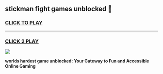 
## stickman fight games unblocked 👋
<h3>
<a href="https://premium.freeplayer.one?title=stickman_fight_games_unblocked&ref=13F">CLICK TO PLAY</a></h3>
<hr>

<h3>
<a href="https://premium.freeplayer.one?title=stickman_fight_games_unblocked&ref=13F">CLICK 2 PLAY</a>
  
</h3>

<a href="https://premium.freeplayer.one?title=stickman_fight_games_unblocked&ref=12F/"><img src="https://clearcache.store/games.png"></a>


**worlds hardest game unblocked: Your Gateway to Fun and Accessible Online Gaming**
